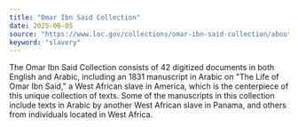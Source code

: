 ```yaml
---
title: "Omar Ibn Said Collection"
date: 2025-06-05
source: "https://www.loc.gov/collections/omar-ibn-said-collection/about-this-collection/"
keyword: "slavery"
---
```


The Omar Ibn Said Collection consists of 42 digitized documents in both English and Arabic, including an 1831 manuscript in Arabic on "The Life of Omar Ibn Said," a West African slave in America, which is the centerpiece of this unique collection of texts. Some of the manuscripts in this collection include texts in Arabic by another West African slave in Panama, and others from individuals located in West Africa.

